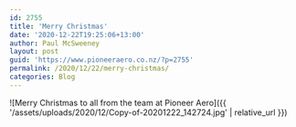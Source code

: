 ```yaml
---
id: 2755
title: 'Merry Christmas'
date: '2020-12-22T19:25:06+13:00'
author: Paul McSweeney
layout: post
guid: 'https://www.pioneeraero.co.nz/?p=2755'
permalink: /2020/12/22/merry-christmas/
categories: Blog
---
```


![Merry Christmas to all from the team at Pioneer Aero]({{ '/assets/uploads/2020/12/Copy-of-20201222_142724.jpg' | relative_url }})
